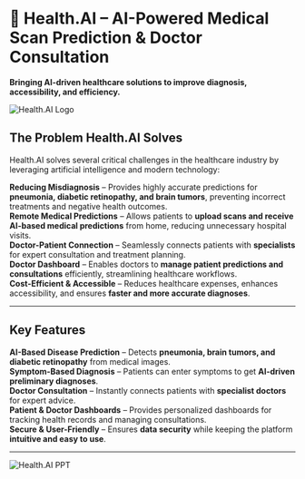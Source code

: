# 🚀 Health.AI – AI-Powered Medical Scan Prediction & Doctor Consultation

**Bringing AI-driven healthcare solutions to improve diagnosis, accessibility, and efficiency.**  

![Health.AI Logo](https://drive.google.com/file/d/1EvKY_UFKRUMUfG1f0gPB2mun16_nNBaU/view?usp=sharing)

## **The Problem Health.AI Solves**  
Health.AI solves several critical challenges in the healthcare industry by leveraging artificial intelligence and modern technology:

**Reducing Misdiagnosis** – Provides highly accurate predictions for **pneumonia, diabetic retinopathy, and brain tumors**, preventing incorrect treatments and negative health outcomes.  
**Remote Medical Predictions** – Allows patients to **upload scans and receive AI-based medical predictions** from home, reducing unnecessary hospital visits.  
**Doctor-Patient Connection** – Seamlessly connects patients with **specialists** for expert consultation and treatment planning.  
**Doctor Dashboard** – Enables doctors to **manage patient predictions and consultations** efficiently, streamlining healthcare workflows.  
**Cost-Efficient & Accessible** – Reduces healthcare expenses, enhances accessibility, and ensures **faster and more accurate diagnoses**.

---

## **Key Features**
**AI-Based Disease Prediction** – Detects **pneumonia, brain tumors, and diabetic retinopathy** from medical images.  
**Symptom-Based Diagnosis** – Patients can enter symptoms to get **AI-driven preliminary diagnoses**.  
**Doctor Consultation** – Instantly connects patients with **specialist doctors** for expert advice.  
**Patient & Doctor Dashboards** – Provides personalized dashboards for tracking health records and managing consultations.  
**Secure & User-Friendly** – Ensures **data security** while keeping the platform **intuitive and easy to use**.

---

![Health.AI PPT]([https://drive.google.com/file/d/1EvKY_UFKRUMUfG1f0gPB2mun16_nNBaU/view?usp=sharing](https://docs.google.com/presentation/d/1VJs7tBnJUHriM2EjSCaRvIbwFRvPUPmN/edit?usp=sharing&ouid=106839190351195773261&rtpof=true&sd=true))

